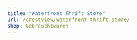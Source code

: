 ```yaml
---
title: "Waterfront Thrift Store"
url: /crestview/waterfront-thrift-store/
shop: Gebrauchtwaren
---
```

